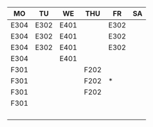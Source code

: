 |MO  |TU  |WE  |THU |FR  |SA|
|----|----|----|----|----|--|
|E304|E302|E401|    |E302|  |
|E304|E302|E401|    |E302|  |
|E304|E302|E401|    |E302|  |
|E304|    |E401|    |    |  |
|F301|    |    |F202|    |  |
|F301|    |    |F202|*   |  |
|F301|    |    |F202|    |  |
|F301|    |    |    |    |  |
|    |    |    |    |    |  |
|    |    |    |    |    |  |
|    |    |    |    |    |  |
|    |    |    |    |    |  |

